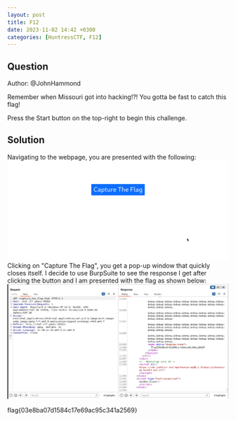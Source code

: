 ```yaml
---
layout: post
title: F12
date: 2023-11-02 14:42 +0300
categories: [HuntressCTF, F12]
---
```

## Question
Author: @JohnHammond

Remember when Missouri got into hacking!?! You gotta be fast to catch this flag!

Press the Start button on the top-right to begin this challenge.

## Solution
Navigating to the webpage, you are presented with the following:
![Alt text](assets\CTFs-main\HuntressCTF\F12\webpage.png)
Clicking on "Capture The Flag", you get a pop-up window that quickly closes itself.
I decide to use BurpSuite to see the response I get after clicking the button and I am presented with the flag as shown below:
![Alt text](assets\CTFs-main\HuntressCTF\F12\flag.png)

flag{03e8ba07d1584c17e69ac95c341a2569}